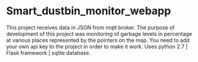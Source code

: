 # Smart_dustbin_monitor_webapp
This project receives data in JSON from mqtt broker. The purpose of development of this project was monitoring of garbage levels in percentage at various places represented by the pointers on the map. You need to add your own api key to the project in order to make it work. Uses python 2.7 | Flask framework | sqlite database.
